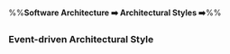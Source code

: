 <link rel="stylesheet" href="{{baseUrl}}/css/textbook.css">

<div class="website-content">

%%**Software Architecture :arrow_right: Architectural Styles :arrow_right:**%%

### Event-driven Architectural Style

<div id="main">

<include src="./what/embed.md" />

</div>
</div>
